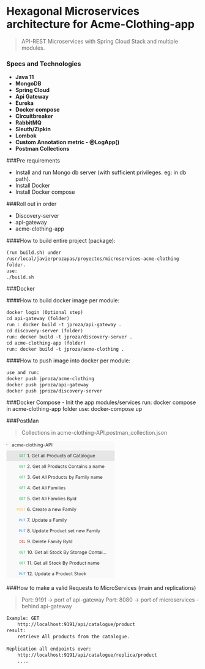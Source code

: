 # Hexagonal Microservices architecture for Acme-Clothing-app

> API-REST Microservices with Spring Cloud Stack and multiple modules.

### Specs and Technologies

- **Java 11**
- **MongoDB**
- **Spring Cloud**
- **Api Gateway**
- **Eureka**
- **Docker compose**
- **Circuitbreaker**
- **RabbitMQ**
- **Sleuth/Zipkin**
- **Lombok**
- **Custom Annotation metric -  @LogApp()**
- **Postman Collections**

###Pre requirements
* Install and run Mongo db server (with sufficient privileges. eg: in db path).
* Install Docker 
* Install Docker compose


###Roll out in order
 - Discovery-server
 - api-gateway
 - acme-clothing-app
 

####How to build entire project (package):
    
    (run build.sh) under /usr/local/javierprozapas/proyectos/microservices-acme-clothing folder.
    use:
    ./build.sh

###Docker

####How to build docker image per module:

    docker login (Optional step)
    cd api-gateway (folder)
    run : docker build -t jproza/api-gateway .
    cd discovery-server (folder)
    run: docker build -t jproza/discovery-server .
    cd acme-clothing-app (folder)
    run: docker build -t jproza/acme-clothing .

####How to push image into docker per module:

    use and run:
    docker push jproza/acme-clothing
    docker push jproza/api-gateway
    docker push jproza/discovery-server


###Docker Compose - Init the app modules/services
    run: docker compose in  acme-clothing-app folder
    use: docker-compose up

###PostMan 
> Collections in acme-clothing-API.postman_collection.json

![img.png](img.png)

###How to make a valid Requests to MicroServices (main and replications)
> Port: 9191 -> port of api-gateway
> Port: 8080 -> port of microservices  - behind api-gateway

    Example: GET 
        http://localhost:9191/api/catalogue/product
    result:
        retrieve All products from the catalogue.
    
    Replication all endpoints over:
        http://localhost:9191/api/catalogue/replica/product
        ....
        


    
